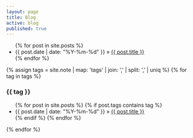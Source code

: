 ```yaml
---
layout: page
title: Blog
active: blog
published: true
---
```


<div>
<ul>
  	{% for post in site.posts %}
      <li><span>{{ post.date | date: "%Y-%m-%d" }} &raquo; </span><a href="{{ post.url }}">{{ post.title }}</a></li>
    {% endfor %}
</ul>
</div>

<div>
{% assign tags =  site.note | map: 'tags' | join: ','  | split: ',' | uniq %}
{% for tag in tags %}
  <h3>{{ tag }}</h3>
  <ul>
  {% for post in site.posts %}
    {% if post.tags contains tag %}
    <li><span>{{ post.date | date: "%Y-%m-%d" }} &raquo; </span><a href="{{ post.url }}">{{ post.title }}</a></li>
    {% endif %}
  {% endfor %}
  </ul>
{% endfor %}
</div>

